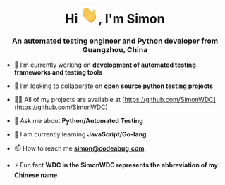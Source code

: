 <h1 align="center">Hi <img src="https://raw.githubusercontent.com/ABSphreak/ABSphreak/master/gifs/Hi.gif" width="40px" />, I'm Simon</h1>
<h3 align="center">An automated testing engineer and Python developer from Guangzhou, China</h3>

- 🔭 I’m currently working on **development of automated testing frameworks and testing tools**

- 👯 I’m looking to collaborate on **open source python testing projects**

- 👨‍💻 All of my projects are available at [https://github.com/SimonWDC](https://github.com/SimonWDC)

- 💬 Ask me about **Python/Automated Testing**

- 🧠 I am currently learning **JavaScript/Go-lang**

- 📫 How to reach me **simon@codeabug.com**

- ⚡ Fun fact **WDC in the SimonWDC represents the abbreviation of my Chinese name**

